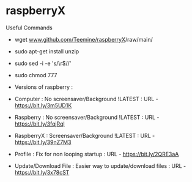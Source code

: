 # raspberryX

Useful Commands

- wget www.github.com/Teemine/raspberryX<Repo>/raw/main/<ZIP>
- sudo apt-get install unzip
- sudo sed -i -e 's/\r$//' <file>
- sudo chmod 777 <file>
- Versions of raspberry :

- Computer : No screensaver/Background !LATEST : URL - https://bit.ly/3m5UD1K
- Raspberry : No screensaver/Background !LATEST : URL - https://bit.ly/3fqjRql
- RaspberryX : Screensaver/Background !LATEST : URL - https://bit.ly/39nZ7M3
- Profile : Fix for non looping startup : URL - https://bit.ly/2QRE3aA
- Update/Download File : Easier way to update/download files : URL - https://bit.ly/3x78cST
